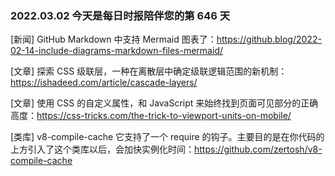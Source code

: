 ### 2022.03.02 今天是每日时报陪伴您的第 646 天

[新闻] GitHub Markdown 中支持 Mermaid 图表了：<https://github.blog/2022-02-14-include-diagrams-markdown-files-mermaid/>

[文章] 探索 CSS 级联层，一种在离散层中确定级联逻辑范围的新机制：<https://ishadeed.com/article/cascade-layers/>

[文章] 使用 CSS 的自定义属性，和 JavaScript 来始终找到页面可见部分的正确高度：<https://css-tricks.com/the-trick-to-viewport-units-on-mobile/>

[类库] v8-compile-cache 它支持了一个 require 的钩子。主要目的是在你代码的上方引入了这个类库以后，会加快实例化时间：<https://github.com/zertosh/v8-compile-cache>
